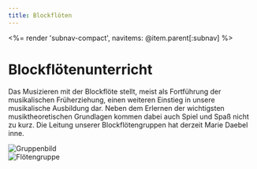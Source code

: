 ```yaml
---
title: Blockflöten
---
```


<%= render 'subnav-compact', navitems: @item.parent[:subnav] %>

Blockflötenunterricht
=====================

Das Musizieren mit der Blockflöte stellt, meist als Fortführung der musikalischen Früherziehung, einen weiteren Einstieg in unsere musikalische Ausbildung dar. Neben dem Erlernen der wichtigsten musiktheoretischen Grundlagen kommen dabei auch Spiel und Spaß nicht zu kurz. Die Leitung unserer Blockflötengruppen hat derzeit Marie Daebel inne.

<div class="pure-g-r">
  <div class="pure-u-1-2">
    <div class="l-box">
      <img src="/images/jugend/blockfloeten1.jpg" alt="Gruppenbild">
    </div>
  </div>
  <div class="pure-u-1-2">
    <div class="l-box">
      <img src="/images/jugend/blockfloeten3.jpg" alt="Flötengruppe">
    </div>
  </div>
</div>
